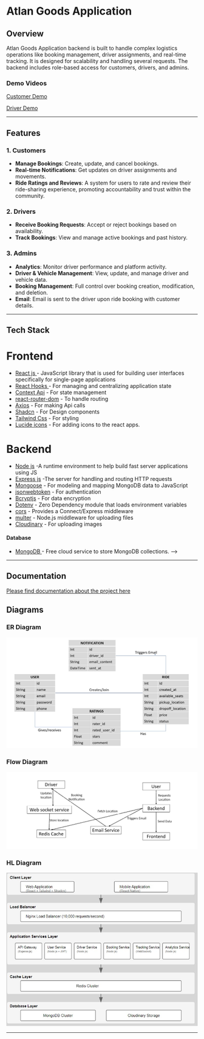 # Atlan Goods Application

## Overview

Atlan Goods Application backend is built to handle complex logistics operations like booking management, driver assignments, and real-time tracking. It is designed for scalability and handling several requests. The backend includes role-based access for customers, drivers, and admins.

### Demo Videos

[Customer Demo](https://drive.google.com/file/d/1LNJV5VBORtPSvXqigelehDNurmG0Jwmx/view?usp=sharing)

[Driver Demo](https://drive.google.com/file/d/1v8iLAloYFUiEs_LLdKvGuQR40sNttP2T/view?usp=sharing)

---

## Features

### 1. Customers

- **Manage Bookings**: Create, update, and cancel bookings.
- **Real-time Notifications**: Get updates on driver assignments and movements.
- **Ride Ratings and Reviews**: A system for users to rate and review their ride-sharing experience, promoting accountability and trust within the community.

### 2. Drivers

- **Receive Booking Requests**: Accept or reject bookings based on availability.
- **Track Bookings**: View and manage active bookings and past history.

### 3. Admins

- **Analytics**: Monitor driver performance and platform activity.
- **Driver & Vehicle Management**: View, update, and manage driver and vehicle data.
- **Booking Management**: Full control over booking creation, modification, and deletion.
- **Email**: Email is sent to the driver upon ride booking with customer details.

---

## Tech Stack

#  Frontend

- [React js ](https://www.npmjs.com/package/react) - JavaScript library that is used for building user interfaces specifically for single-page applications
- [React Hooks  ](https://reactjs.org/docs/hooks-intro.html) - For managing and centralizing application state
- [Context Api](https://react.dev/reference/react/useContext) - For state management
- [react-router-dom](https://www.npmjs.com/package/react-router-dom) - To handle routing
- [Axios](https://www.npmjs.com/package/axios) - For making Api calls
- [Shadcn](https://ui.shadcn.com) - For Design components
- [Tailwind Css](https://tailwindcss.com/) - For styling
- [Lucide icons](https://lucide.dev/icons/) - For adding icons to the react apps.

#  Backend

- [Node js](https://nodejs.org/en/) -A runtime environment to help build fast server applications using JS
- [Express js](https://www.npmjs.com/package/express) -The server for handling and routing HTTP requests
- [Mongoose](https://mongoosejs.com/) - For modeling and mapping MongoDB data to JavaScript
- [jsonwebtoken](https://www.npmjs.com/package/jsonwebtoken) - For authentication
- [Bcryptjs](https://www.npmjs.com/package/bcryptjs) - For data encryption
- [Dotenv](https://www.npmjs.com/package/dotenv) - Zero Dependency module that loads environment variables
- [cors](https://www.npmjs.com/package/cors) - Provides a Connect/Express middleware
- [multer](https://www.npmjs.com/package/multer) - Node.js middleware for uploading files
- [Cloudinary](https://cloudinary.com) - For uploading images


####  Database

 - [MongoDB ](https://www.mongodb.com/) - Free cloud service to store MongoDB collections. -->

---

## Documentation

[Please find documentation about the project here](https://drive.google.com/file/d/1GM4MLy3IFLEc0v61Pi92kl1rxQlHBags/view?usp=sharing)

## Diagrams

### ER Diagram

<p align="center">
  <img src="/diagrams/er.jpg" alt="ER Diagram" />
</p>

### Flow Diagram

<p align="center">
  <img src="/diagrams/flow.jpg" alt="Flow Diagram" />
</p>

### HL Diagram

<p align="center">
  <img src="/diagrams/Hl.jpg" alt="HL Diagram" />
</p>

---
